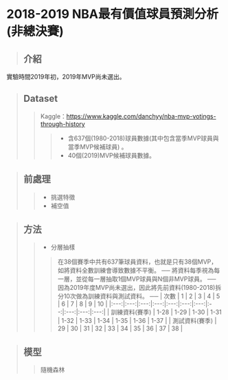 # 2018-2019 NBA最有價值球員預測分析(非總決賽)
> ## 介紹
實驗時間2019年初，2019年MVP尚未選出。

> ## Dataset
>>Kaggle：https://www.kaggle.com/danchyy/nba-mvp-votings-through-history
>>>* 含637個(1980-2018)球員數據(其中包含當季MVP球員與當季MVP候補球員)  。
>>>* 40個(2019)MVP候補球員數據。

> ## 前處理
>>* 挑選特徵
>>* 補空值

> ## 方法
>>* 分層抽樣
>>>在38個賽季中共有637筆球員資料，也就是只有38個MVP，如將資料全數訓練會導致數據不平衡。 ──
>>>將資料每季視為每一層，並從每一層抽取1個MVP球員與N個非MVP球員。 ──
>>>因為2019年度MVP尚未選出，因此將先前資料(1980-2018)拆分10次做為訓練資料與測試資料。 ──
>>>| 次數 | 1 | 2 | 3 | 4 | 5 | 6 | 7 | 8 | 9 | 10 |
>>>|:---:|:---:|:---:|:---:|:---:|:---:|:---:|:--:|:---:|:---:|:---:|
>>>| 訓練資料(賽季) | 1-28 | 1-29 | 1-30 | 1-31 | 1-32 | 1-33 | 1-34 | 1-35 | 1-36 | 1-37 |
>>>| 測試資料(賽季) | 29 | 30 | 31 | 32 | 33 | 34 | 35 | 36 | 37 | 38 |

> ## 模型
>>隨機森林

